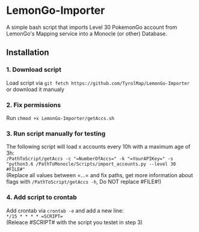 # LemonGo-Importer
A simple bash script that imports Level 30 PokemonGo account from LemonGo's Mapping service into a Monocle (or other) Database.

## Installation

### 1. Download script
Load script via `git fetch https://github.com/TyrolMap/LemonGo-Importer` or download it manualy

### 2. Fix permissions
Run `chmod +x LemonGo-Importer/getAccs.sh`

### 3. Run script manually for testing 
The following script will load x accounts every 10h with a maximum age of 3h: <br>
`/PathToScript/getAccs -c "=NumberOfAccs=" -k "=YourAPIKey=" -s "python3.6 /PathToMonocle/Scripts/import_accounts.py --level 30 #FILE#"`<br>
(Replace all values between =...= and fix paths, get more information about flags with `/PathToScript/getAccs -h`, Do NOT replace #FILE#!)

### 4. Add script to crontab
Add crontab via `crontab -e` and add a new line: <br>
`*/15 * * * * =SCRIPT=`<br>
(Releace #SCRIPT# with the script you testet in step 3)
